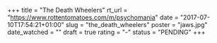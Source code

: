 +++
title = "The Death Wheelers"
rt_url = "https://www.rottentomatoes.com/m/psychomania"
date = "2017-07-10T17:54:21+01:00"
slug = "the_death_wheelers"
poster = "jaws.jpg"
date_watched = ""
draft = true
rating = "-"
status = "PENDING"
+++